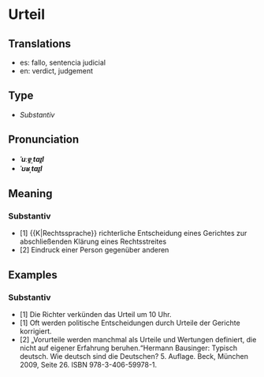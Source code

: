 # Urteil
## Translations
- es: fallo, sentencia judicial
- en: verdict, judgement
## Type
- _Substantiv_
## Pronunciation
- **_ˈuːɐ̯ˌtaɪ̯l_**
- **_ˈʊʁˌtaɪ̯l_**
## Meaning
### Substantiv
- [1] {{K|Rechtssprache}} richterliche Entscheidung eines Gerichtes zur abschließenden Klärung eines Rechtsstreites
- [2] Eindruck einer Person gegenüber anderen
## Examples
### Substantiv
- [1] Die Richter verkünden das Urteil um 10 Uhr.
- [1] Oft werden politische Entscheidungen durch Urteile der Gerichte korrigiert.
- [2] „Vorurteile werden manchmal als Urteile und Wertungen definiert, die nicht auf eigener Erfahrung beruhen.“<ref>Hermann Bausinger: Typisch deutsch. Wie deutsch sind die Deutschen? 5. Auflage. Beck, München 2009, Seite 26. ISBN 978-3-406-59978-1.</ref>
